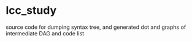 # lcc_study
source code for dumping syntax tree, and generated dot and graphs of intermediate DAG and code list
